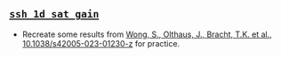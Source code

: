 ## [`ssh_1d_sat_gain`](https://github.com/sangsoonoh/ML_phase_diagram/tree/main/ssh_1d_sat_gain)
  - Recreate some results from [Wong, S., Olthaus, J., Bracht, T.K. et al., 10.1038/s42005-023-01230-z](https://www.nature.com/articles/s42005-023-01230-z) for practice.